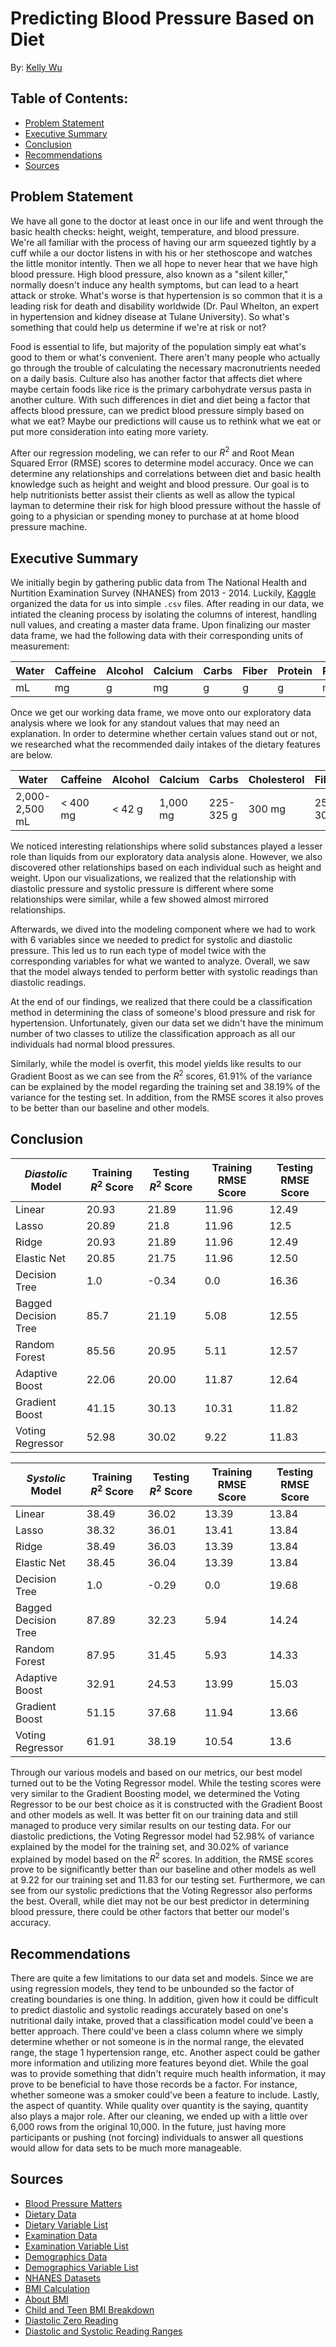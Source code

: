 # Predicting Blood Pressure Based on Diet
By: [Kelly Wu](https://www.linkedin.com/in/kelly-wu-nj/)

## Table of Contents: 
- [Problem Statement](#Problem-Statement)
- [Executive Summary](#Executive-Summary)
- [Conclusion](#Conclusion)
- [Recommendations](#Recommendations)
- [Sources](#Sources)

## Problem Statement

We have all gone to the doctor at least once in our life and went through the basic health checks: height, weight, temperature, and blood pressure. We're all familiar with the process of having our arm squeezed tightly by a cuff while a our doctor listens in with his or her stethoscope and watches the little monitor intently. Then we all hope to never hear that we have high blood pressure. High blood pressure, also known as a "silent killer," normally doesn't induce any health symptoms, but can lead to a heart attack or stroke. What's worse is that hypertension is so common that it is a leading risk for death and disability worldwide (Dr. Paul Whelton, an expert in hypertension and kidney disease at Tulane University). So what's something that could help us determine if we're at risk or not? 

Food is essential to life, but majority of the population simply eat what's good to them or what's convenient. There aren't many people who actually go through the trouble of calculating the necessary macronutrients needed on a daily basis. Culture also has another factor that affects diet where maybe certain foods like rice is the primary carbohydrate versus pasta in another culture. With such differences in diet and diet being a factor that affects blood pressure, can we predict blood pressure simply based on what we eat? Maybe our predictions will cause us to rethink what we eat or put more consideration into eating more variety. 

After our regression modeling, we can refer to our $R^2$ and Root Mean Squared Error (RMSE) scores to determine model accuracy. Once we can determine any relationships and correlations between diet and basic health knowledge such as height and weight and blood pressure. Our goal is to help nutritionists better assist their clients as well as allow the typical layman to determine their risk for high blood pressure without the hassle of going to a physician or spending money to purchase at at home blood pressure machine. 

## Executive Summary

We initially begin by gathering public data from The National Health and Nurtition Examination Survey (NHANES) from 2013 - 2014. Luckily, [Kaggle](https://www.kaggle.com/cdc/national-health-and-nutrition-examination-survey#diet.csv) organized the data for us into simple `.csv` files. After reading in our data, we intiated the cleaning process by isolating the columns of interest, handling null values, and creating a master data frame. Upon finalizing our master data frame, we had the following data with their corresponding units of measurement: 

|Water|Caffeine|Alcohol|Calcium|Carbs|Fiber|Protein|Potassium|Sodium|Sugar|Fat|Diastolic|Systolic|Height|Weight|
|---|---|---|---|---|---|---|---|---|---|---|---|---|---|---|
|mL|mg|g|mg|g|g|g|mg|mg|g|g|mm Hg|mm Hg|cm|kg|

Once we get our working data frame, we move onto our exploratory data analysis where we look for any standout values that may need an explanation. In order to determine whether certain values stand out or not, we researched what the recommended daily intakes of the dietary features are below. 

|Water|Caffeine|Alcohol|Calcium|Carbs|Cholesterol|Fiber|Protein|Potassium|Sodium|Sugar|Fat|
|---|---|---|---|---|---|---|---|---|---|---|---|
|2,000-2,500 mL|< 400 mg|< 42 g|1,000 mg|225-325 g|300 mg|25-30 g|0.8g * kg|3,500-4,700 mg|< 2.3k mg|25-37.5 g|44-77 g|

We noticed interesting relationships where solid substances played a lesser role than liquids from our exploratory data analysis alone. However, we also discovered other relationships based on each individual such as height and weight. Upon our visualizations, we realized that the relationship with diastolic pressure and systolic pressure is different where some relationships were similar, while a few showed almost mirrored relationships. 

Afterwards, we dived into the modeling component where we had to work with 6 variables since we needed to predict for systolic and diastolic pressure. This led us to run each type of model twice with the corresponding variables for what we wanted to analyze. Overall, we saw that the model always tended to perform better with systolic readings than diastolic readings. 

At the end of our findings, we realized that there could be a classification method in determining the class of someone's blood pressure and risk for hypertension. Unfortunately, given our data set we didn't have the minimum number of two classes to utilize the classification approach as all our individuals had normal blood pressures. 

Similarly, while the model is overfit, this model yields like results to our Gradient Boost as we can see from the $R^2$ scores, 61.91% of the variance can be explained by the model regarding the training set and 38.19% of the variance for the testing set. In addition, from the RMSE scores it also proves to be better than our baseline and other models. 

## Conclusion

|_Diastolic_ Model|Training $R^2$ Score|Testing $R^2$ Score|Training RMSE Score|Testing RMSE Score|
|---|---|---|---|---|
|Linear|20.93|21.89|11.96|12.49|
|Lasso|20.89|21.8|11.96|12.5|
|Ridge|20.93|21.89|11.96|12.49|
|Elastic Net|20.85|21.75|11.96|12.50|
|Decision Tree|1.0|-0.34|0.0|16.36|
|Bagged Decision Tree|85.7|21.19|5.08|12.55|
|Random Forest|85.56|20.95|5.11|12.57|
|Adaptive Boost|22.06|20.00|11.87|12.64|
|Gradient Boost|41.15|30.13|10.31|11.82|
|Voting Regressor|52.98|30.02|9.22|11.83|

|_Systolic_ Model|Training $R^2$ Score|Testing $R^2$ Score|Training RMSE Score|Testing RMSE Score|
|---|---|---|---|---|
|Linear|38.49|36.02|13.39|13.84|
|Lasso|38.32|36.01|13.41|13.84|
|Ridge|38.49|36.03|13.39|13.84|
|Elastic Net|38.45|36.04|13.39|13.84|
|Decision Tree|1.0|-0.29|0.0|19.68|
|Bagged Decision Tree|87.89|32.23|5.94|14.24|
|Random Forest|87.95|31.45|5.93|14.33|
|Adaptive Boost|32.91|24.53|13.99|15.03|
|Gradient Boost|51.15|37.68|11.94|13.66|
|Voting Regressor|61.91|38.19|10.54|13.6|

Through our various models and based on our metrics, our best model turned out to be the Voting Regressor model. While the testing scores were very similar to the Gradient Boosting model, we determined the Voting Regressor to be our best choice as it is constructed with the Gradient Boost and other models as well. It was better fit on our training data and still managed to produce very similar results on our testing data. For our diastolic predictions, the Voting Regressor model had 52.98% of variance explained by the model for the training set, and 30.02% of variance explained by model based on the $R^2$ scores. In addition, the RMSE scores prove to be significantly better than our baseline and other models as well at 9.22 for our training set and 11.83 for our testing set. Furthermore, we can see from our systolic predictions that the Voting Regressor also performs the best. Overall, while diet may not be our best predictor in determining blood pressure, there could be other factors that better our model's accuracy. 

## Recommendations 

There are quite a few limitations to our data set and models. Since we are using regression models, they tend to be unbounded so the factor of creating boundaries is one thing. In addition, given how it could be difficult to predict diastolic and systolic readings accurately based on one's nutritional daily intake, proved that a classification model could've been a better approach. There could've been a class column where we simply determine whether or not someone is in the normal range, the elevated range, the stage 1 hypertension range, etc. Another aspect could be gather more information and utilizing more features beyond diet. While the goal was to provide something that didn't require much health information, it may prove to be beneficial to have those records be a factor. For instance, whether someone was a smoker could've been a feature to include. Lastly, the aspect of quantity. While quality over quantity is the saying, quantity also plays a major role. After our cleaning, we ended up with a little over 6,000 rows from the original 10,000. In the future, just having more participants or pushing (not forcing) individuals to answer all questions would allow for data sets to be much more manageable. 


## Sources

- [Blood Pressure Matters](https://newsinhealth.nih.gov/2016/01/blood-pressure-matters)
- [Dietary Data](https://wwwn.cdc.gov/nchs/nhanes/Search/DataPage.aspx?Component=Dietary&CycleBeginYear=2013)
- [Dietary Variable List](https://wwwn.cdc.gov/Nchs/Nhanes/Search/variablelist.aspx?Component=Dietary&CycleBeginYear=2013)
- [Examination Data](https://wwwn.cdc.gov/Nchs/Nhanes/Search/DataPage.aspx?Component=Examination&CycleBeginYear=2013)
- [Examination Variable List](https://wwwn.cdc.gov/Nchs/Nhanes/Search/variablelist.aspx?Component=Examination&CycleBeginYear=2013)
- [Demographics Data](https://wwwn.cdc.gov/nchs/nhanes/Search/DataPage.aspx?Component=Demographics&CycleBeginYear=2013)
- [Demographics Variable List](https://wwwn.cdc.gov/nchs/nhanes/Search/variablelist.aspx?Component=Demographics&CycleBeginYear=2013)
- [NHANES Datasets](https://www.kaggle.com/cdc/national-health-and-nutrition-examination-survey#diet.csv)
- [BMI Calculation](https://www.cdc.gov/healthyweight/assessing/bmi/childrens_bmi/childrens_bmi_formula.html)
- [About BMI](https://www.nhs.uk/common-health-questions/lifestyle/what-is-the-body-mass-index-bmi/)
- [Child and Teen BMI Breakdown](https://www.researchgate.net/figure/Body-mass-index-mean-SD-and-percentiles-by-age-and-gender-among-the-study-population_tbl10_7616717)
- [Diastolic Zero Reading](https://www.quora.com/It-is-possible-to-have-a-diastolic-pressure-of-zero)
- [Diastolic and Systolic Reading Ranges](https://www.healthline.com/health/high-blood-pressure-hypertension/blood-pressure-reading-explained)